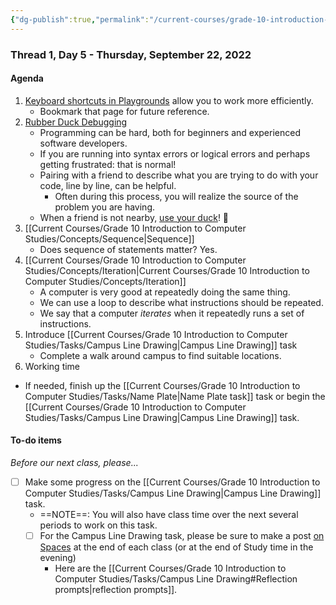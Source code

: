 ```yaml
---
{"dg-publish":true,"permalink":"/current-courses/grade-10-introduction-to-computer-studies/section-1/thread-1/day-5/","dgHomeLink":false}
---
```


### Thread 1, Day 5 - Thursday, September 22, 2022
#### Agenda
1. [Keyboard shortcuts in Playgrounds](https://www.russellgordon.ca/tutorials/keyboard-shortcuts-in-playgrounds/) allow you to work more efficiently.
	- Bookmark that page for future reference.
2. [Rubber Duck Debugging](https://rubberduckdebugging.com)
	- Programming can be hard, both for beginners and experienced software developers.
	- If you are running into syntax errors or logical errors and perhaps getting frustrated: that is normal!
	- Pairing with a friend to describe what you are trying to do with your code, line by line, can be helpful.
		- Often during this process, you will realize the source of the problem you are having.
	- When a friend is not nearby, [use your duck](https://rubberduckdebugging.com)! 🦆
3. [[Current Courses/Grade 10 Introduction to Computer Studies/Concepts/Sequence\|Sequence]]
	- Does sequence of statements matter? Yes.
4. [[Current Courses/Grade 10 Introduction to Computer Studies/Concepts/Iteration\|Current Courses/Grade 10 Introduction to Computer Studies/Concepts/Iteration]]
	- A computer is very good at repeatedly doing the same thing.
	- We can use a loop to describe what instructions should be repeated.
	- We say that a computer *iterates* when it repeatedly runs a set of instructions.
5. Introduce [[Current Courses/Grade 10 Introduction to Computer Studies/Tasks/Campus Line Drawing\|Campus Line Drawing]] task
	- Complete a walk around campus to find suitable locations.
6. Working time
- If needed, finish up the [[Current Courses/Grade 10 Introduction to Computer Studies/Tasks/Name Plate\|Name Plate task]] task or begin the [[Current Courses/Grade 10 Introduction to Computer Studies/Tasks/Campus Line Drawing\|Campus Line Drawing]] task.

 
#### To-do items
*Before our next class, please...*

- [ ] Make some progress on the [[Current Courses/Grade 10 Introduction to Computer Studies/Tasks/Campus Line Drawing\|Campus Line Drawing]] task.
	- ==NOTE==: You will also have class time over the next several periods to work on this task.
	- [ ] For the Campus Line Drawing task, please be sure to make a post [on Spaces](https://ca.spacesedu.com/) at the end of each class (or at the end of Study time in the evening)
		- Here are the [[Current Courses/Grade 10 Introduction to Computer Studies/Tasks/Campus Line Drawing#Reflection prompts\|reflection prompts]].
